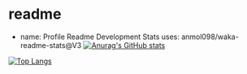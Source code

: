 # readme
- name: Profile Readme Development Stats
  uses: anmol098/waka-readme-stats@V3
[![Anurag's GitHub stats](https://github-readme-stats.vercel.app/api?username=MatheusBMilani)](https://github.com/anuraghazra/github-readme-stats)

[![Top Langs](https://github-readme-stats.vercel.app/api/top-langs/?username=MatheusBMilani)](https://github.com/anuraghazra/github-readme-stats)
